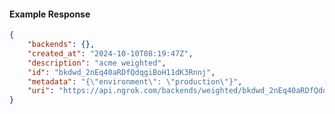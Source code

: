 <!-- Code generated for API Clients. DO NOT EDIT. -->

#### Example Response

```json
{
	"backends": {},
	"created_at": "2024-10-10T08:19:47Z",
	"description": "acme weighted",
	"id": "bkdwd_2nEq40aRDfQdqgiBoH11dK3Rnnj",
	"metadata": "{\"environment\": \"production\"}",
	"uri": "https://api.ngrok.com/backends/weighted/bkdwd_2nEq40aRDfQdqgiBoH11dK3Rnnj"
}
```
